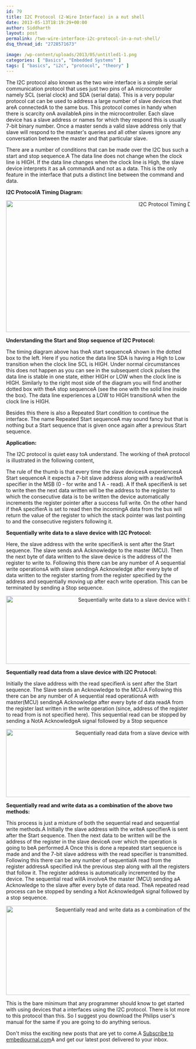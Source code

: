 ```yaml
---
id: 79
title: I2C Protocol (2-Wire Interface) in a nut shell
date: 2013-05-13T18:19:29+00:00
author: Siddharth
layout: post
permalink: /two-wire-interface-i2c-protocol-in-a-nut-shell/
dsq_thread_id: "2728571673"

image: /wp-content/uploads/2013/05/untitled1-1.png
categories: [ "Basics", "Embedded Systems" ]
tags: [ "basics", "i2c", "protocol", "theory" ]
---
```


The I2C protocol also known as the two wire interface is a simple serial communication protocol that uses just two pins of aA microcontroller namely SCL (serial clock) and SDA (serial data). This is a very popular protocol cat can be used to address a large number of slave devices that areA connectedA to the same bus. This protocol comes in handy when there is scarcity onA availableA pins in the microcontroller. Each slave device has a slave address or names for which they respond this is usually 7-bit binary number. Once a master sends a valid slave address only that slave will respond to the master's queries and all other slaves ignore any conversation between the master and that particular slave.

There are a number of conditions that can be made over the I2C bus such a start and stop sequence.A The data line does not change when the clock line is HIGH. If the data line changes when the clock line is High, the slave device interprets it as aA commandA and not as a data. This is the only feature in the interface that puts a distinct line between the command and data.

**I2C ProtocolA Timing Diagram:**

<p style="text-align: center;">
  <a href="/images/posts/2013/05/untitled1-1.png"><img class="aligncenter size-full wp-image-80" alt="I2C Protocol Timing Diagram" src="/images/posts/2013/05/untitled1-1.png" width="900" height="360" srcset="/images/posts/2013/05/untitled1-1.png 900w, /images/posts/2013/05/untitled1-1-300x120.png 300w" sizes="(max-width: 900px) 100vw, 900px" /></a>
</p>

**Understanding the Start and Stop sequence of I2C Protocol:**

The timing diagram above has theA start sequenceA shown in the dotted box to the left. Here if you notice the data line SDA is having a High to Low transition when the clock line SCL is HIGH. Under normal circumstances this does not happen as you can see in the subsequent clock pulses the data line is stable in one state, either HIGH or LOW when the clock line is HIGH. Similarly to the right most side of the diagram you will find another dotted box with theA stop sequenceA (see the one with the solid line inside the box). The data line experiences a LOW to HIGH transitionA when the clock line is HIGH.

Besides this there is also a Repeated Start condition to continue the interface. The name Repeated Start sequenceA may sound fancy but that is nothing but a Start sequence that is given once again after a previous Start sequence.

**Application:**

The I2C protocol is quiet easy toA understand. The working of theA protocol is illustrated in the following content,

The rule of the thumb is that every time the slave devicesA experiencesA Start sequenceA it expects a 7-bit slave address along with a read/writeA specifier in the MSB (0 - for write and 1 A - read). A If theA specifierA is set to write then the next data written will be the address to the register to which the consecutive data is to be written the device automatically increments the register pointer after a success full write. On the other hand if theA specifierA is set to read then the incomingA data from the bus will return the value of the register to which the stack pointer was last pointing to and the consecutive registers following it.

**Sequentially write data to a slave device with I2C Protocol:**

Here, the slave address with the write specifierA is sent after the Start sequence. The slave sends anA Acknowledge to the master (MCU). Then the next byte of data written to the slave device is the address of the register to write to. Following this there can be any number of A sequential write operationsA with slave sendingA Acknowledge after every byte of data written to the register starting from the register specified by the address and sequentially moving up after each write operation. This can be terminated by sending a Stop sequence.

<p style="text-align: center;">
  <a href="/images/posts/2013/05/untitled3.png"><img class="aligncenter size-full wp-image-82" alt="Sequentially write data to a slave device with I2C Protocol" src="/images/posts/2013/05/untitled3.png" width="761" height="186" srcset="/images/posts/2013/05/untitled3.png 761w, /images/posts/2013/05/untitled3-300x73.png 300w" sizes="(max-width: 761px) 100vw, 761px" /></a>
</p>

 

**Sequentially read data from a slave device with I2C Protocol:**

Initially the slave address with the read specifierA is sent after the Start sequence. The Slave sends an Acknowledge to the MCU.A Following this there can be any number of A sequential read operationsA with master(MCU) sendingA Acknowledge after every byte of data readA  from the register last written in the write operation (since, address of the register to read from is not specified here). This sequential read can be stopped by sending a NotA AcknowledgeA signal followed by a Stop sequence

<p style="text-align: center;">
  <a href="/images/posts/2013/05/untitled41.png"><img class="aligncenter size-full wp-image-84" alt="Sequentially read data from a slave device with I2C Protocol" src="/images/posts/2013/05/untitled41.png" width="761" height="186" srcset="/images/posts/2013/05/untitled41.png 761w, /images/posts/2013/05/untitled41-300x73.png 300w" sizes="(max-width: 761px) 100vw, 761px" /></a>
</p>

 

**Sequentially read and write data as a combination of the above two methods:**

This process is just a mixture of both the sequential read and sequential write methods.A Initially the slave address with the writeA specifierA is sent after the Start sequence. Then the next data to be written will be the address of the register in the slave deviceA over which the operation is going to beA performed.A  Once this is done a repeated start sequence is made and and the 7-bit slave address with the read specifier is transmitted. Following this there can be any number of sequentialA read from the register addressA specified inA the previous step along with all the registers that follow it. The register address is automatically incremented by the device. The sequential read willA involveA the master (MCU) sending aA Acknowledge to the slave after every byte of data read. TheA repeated read process can be stopped by sending a Not AcknowledgeA signal followed by a stop sequence.

<p style="text-align: center;">
  <a href="/images/posts/2013/05/untitled2.png"><img class="aligncenter size-full wp-image-81" alt="Sequentially read and write data as a combination of the above two methods" src="/images/posts/2013/05/untitled2.png" width="760" height="244" srcset="/images/posts/2013/05/untitled2.png 760w, /images/posts/2013/05/untitled2-300x96.png 300w" sizes="(max-width: 760px) 100vw, 760px" /></a>
</p>

 

This is the bare minimum that any programmer should know to get started with using devices that a interfaces using the I2C protocol. There is lot more to this protocol than this. So I suggest you download the Philips user's manual for the same if you are going to do anything serious.

Don't miss the exciting new posts that are yet to come.A <a href="http://embedjournal.com/subscribe/" target="_blank">Subscribe to embedjournal.com</a>A and get our latest post delivered to your inbox.
